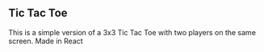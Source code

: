 ## Tic Tac Toe

This is a simple version of a 3x3 Tic Tac Toe with two players on the same screen. Made in React
